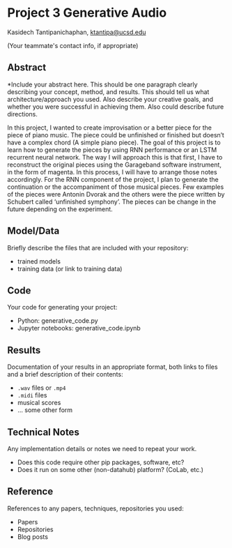 # Project 3 Generative Audio

Kasidech Tantipanichaphan, ktantipa@ucsd.edu

(Your teammate's contact info, if appropriate)

## Abstract

*Include your abstract here. This should be one paragraph clearly describing your concept, method, and results. This should tell us what architecture/approach you used. Also describe your creative goals, and whether you were successful in achieving them. Also could describe future directions.

In this project, I wanted to create improvisation or a better piece for the piece of piano music. The piece could be unfinished or finished but doesn’t have a complex chord (A simple piano piece). The goal of this project is to learn how to generate the pieces by using RNN performance or an LSTM recurrent neural network. The way I will approach this is that first, I have to reconstruct the original pieces using the Garageband software instrument, in the form of magenta. In this process, I will have to arrange those notes accordingly. For the RNN component of the project, I plan to generate the continuation or the accompaniment of those musical pieces. Few examples of the pieces were Antonin Dvorak and the others were the piece written by Schubert called ‘unfinished symphony’. The pieces can be change in the future depending on the experiment.

## Model/Data

Briefly describe the files that are included with your repository:
- trained models
- training data (or link to training data)

## Code

Your code for generating your project:
- Python: generative_code.py
- Jupyter notebooks: generative_code.ipynb

## Results

Documentation of your results in an appropriate format, both links to files and a brief description of their contents:
- `.wav` files or `.mp4`
- `.midi` files
- musical scores
- ... some other form

## Technical Notes

Any implementation details or notes we need to repeat your work. 
- Does this code require other pip packages, software, etc?
- Does it run on some other (non-datahub) platform? (CoLab, etc.)

## Reference

References to any papers, techniques, repositories you used:
- Papers
- Repositories
- Blog posts
